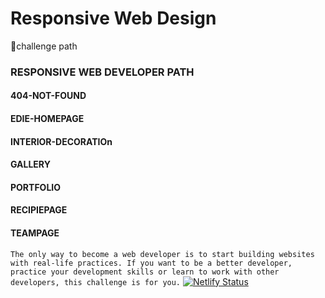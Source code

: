 # Responsive Web Design
💪challenge path

### RESPONSIVE WEB DEVELOPER PATH
#### 404-NOT-FOUND
#### EDIE-HOMEPAGE
#### INTERIOR-DECORATIOn
#### GALLERY
#### PORTFOLIO
#### RECIPIEPAGE
#### TEAMPAGE
```The only way to become a web developer is to start building websites with real-life practices. If you want to be a better developer, practice your development skills or learn to work with other developers, this challenge is for you.```
[![Netlify Status](https://api.netlify.com/api/v1/badges/246a07ef-2ece-4c18-bf10-c5f793dc9cdd/deploy-status)](https://app.netlify.com/sites/webdesign-rwd/deploys)
